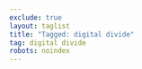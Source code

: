```yaml
---
exclude: true
layout: taglist
title: "Tagged: digital divide"
tag: digital divide
robots: noindex
---
```


